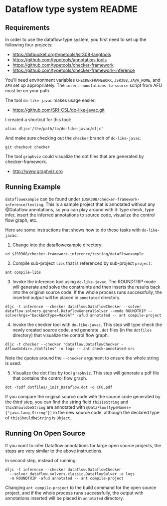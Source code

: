 Dataflow type system README
===========================

Requirements
------------

In order to use the dataflow type system, you first need to set up the
following four projects:

- https://bitbucket.org/typetools/jsr308-langtools
- https://github.com/typetools/annotation-tools
- https://github.com/typetools/checker-framework
- https://github.com/typetools/checker-framework-inference

You'll need environment variables `CHECKERFRAMEWORK`, `JSR308`,
`JAVA_HOME`, and `AFU` set up appropriately.
The `insert-annotations-to-source` script from AFU must be on your path.

The tool `do-like-javac` makes usage easier:

- https://github.com/SRI-CSL/do-like-javac.git                                        

I created a shortcut for this tool:

```
alias dljc='/the/path/to/do-like-javac/dljc'
```

And make sure checking out the `checker` branch of `do-like-javac`.

```
git checkout checker
```

The tool `graphviz` could visualize the dot files that are generated by checker-framework.

- http://www.graphviz.org

Running Example
---------------

`dataflowexample` can be found under `$JSR308/checker-framework-inference/testing`.  This is a sample project that is annotated without any @Dataflow annotations, so you can play around with it: type check, type infer, insert the inferred annotations to source code, visualize the control flow graph, etc.

Here are some instructions that shows how to do these tasks with
`do-like-javac`:

1. Change into the dataflowexample directory:

  ```
  cd $JSR308/checker-framework-inference/testing/dataflowexample
  ```

2. Compile sub-project `libs` that is referenced by sub-project `project`:

  ```
  ant compile-libs
  ```

3. Invoke the inference tool using `do-like-javac`.
The ROUNDTRIP mode will generate and solve the constraints 
and then inserts the results back into the original source code. 
If the whole process runs successfully, the inserted output will be placed in `annotated` directory.

  ```
  dljc -t inference --checker dataflow.DataflowChecker --solver dataflow.solvers.general.DataflowGeneralSolver --mode ROUNDTRIP --solverArgs="backEndType=MaxSAT" -afud annotated -- ant compile-project
  ```

4. Invoke the checker tool with `do-like-javac`.
This step will type check the newly created source code, and generate
`.dot` files (in the `dotfiles` directory) that visualize the
control flow graph.

  ```
  dljc -t checker --checker "dataflow.DataflowChecker -Aflowdotdir=./dotfiles" -o logs -- ant check-annotated-src
  ```
  Note the quotes around the `--checker` argument to ensure the
whole string is used.


5. Visualize the dot files by tool `graphviz`. This step will generate a pdf file that contains the control flow graph.

  ```
  dot -Tpdf dotfiles/_init_Dataflow.dot -o CFG.pdf
  ```

If you compare the original source code with the source code generated
by the third step, you can find the string field
`thisIsString` and `thisShouldbeString` are annotated with
`@DataFlow(typeNames={"java.lang.String"})` in the new source code, although the declared type of `thisShouldbeString` is `Object`.


Running On Open Source
---------------

If you want to infer Dataflow annotations for large open source projects, the steps are very similar to the above instructions.

In second step, instead of running:

  ```
  dljc -t inference --checker dataflow.DataflowChecker
    --solver dataflow.solvers.classic.DataflowSolver -o logs 
    -m ROUNDTRIP -afud annotated -- ant compile-project
  ```
Changing `ant compile-project` to the build command for the open source project, and if the whole process runs successfully, the output with annotations inserted will be placed in `annotated` directory.



